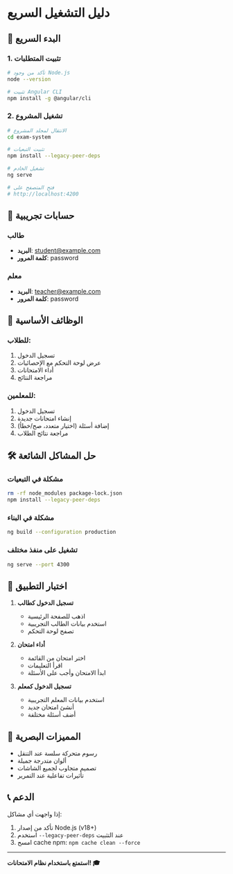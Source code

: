 # دليل التشغيل السريع

## 🚀 البدء السريع

### 1. تثبيت المتطلبات
```bash
# تأكد من وجود Node.js
node --version

# تثبيت Angular CLI
npm install -g @angular/cli
```

### 2. تشغيل المشروع
```bash
# الانتقال لمجلد المشروع
cd exam-system

# تثبيت التبعيات
npm install --legacy-peer-deps

# تشغيل الخادم
ng serve

# فتح المتصفح على
# http://localhost:4200
```

## 👤 حسابات تجريبية

### طالب
- **البريد**: student@example.com
- **كلمة المرور**: password

### معلم
- **البريد**: teacher@example.com  
- **كلمة المرور**: password

## 🎯 الوظائف الأساسية

### للطلاب:
1. تسجيل الدخول
2. عرض لوحة التحكم مع الإحصائيات
3. أداء الامتحانات
4. مراجعة النتائج

### للمعلمين:
1. تسجيل الدخول
2. إنشاء امتحانات جديدة
3. إضافة أسئلة (اختيار متعدد، صح/خطأ)
4. مراجعة نتائج الطلاب

## 🛠️ حل المشاكل الشائعة

### مشكلة في التبعيات
```bash
rm -rf node_modules package-lock.json
npm install --legacy-peer-deps
```

### مشكلة في البناء
```bash
ng build --configuration production
```

### تشغيل على منفذ مختلف
```bash
ng serve --port 4300
```

## 📱 اختبار التطبيق

1. **تسجيل الدخول كطالب**
   - اذهب للصفحة الرئيسية
   - استخدم بيانات الطالب التجريبية
   - تصفح لوحة التحكم

2. **أداء امتحان**
   - اختر امتحان من القائمة
   - اقرأ التعليمات
   - ابدأ الامتحان وأجب على الأسئلة

3. **تسجيل الدخول كمعلم**
   - استخدم بيانات المعلم التجريبية
   - أنشئ امتحان جديد
   - أضف أسئلة مختلفة

## 🎨 المميزات البصرية

- رسوم متحركة سلسة عند التنقل
- ألوان متدرجة جميلة
- تصميم متجاوب لجميع الشاشات
- تأثيرات تفاعلية عند التمرير

## 📞 الدعم

إذا واجهت أي مشاكل:
1. تأكد من إصدار Node.js (v18+)
2. استخدم `--legacy-peer-deps` عند التثبيت
3. امسح cache npm: `npm cache clean --force`

---
**استمتع باستخدام نظام الامتحانات! 🎓**

